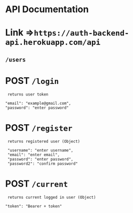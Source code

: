 # API Documentation
# Link =>```https://auth-backend-api.herokuapp.com/api```

## ```/users```

# POST ```/login```
 ``` returns user token```
 ``` { 
 "email": "example@gmail.com", 
 "password": "enter password"
 ```
# POST ```/register```
 ``` returns registered user (Object)```
 ``` { 
  "username": "enter username", 
  "email": "enter email",
  "password": "enter password",
  "password2": "confirm password" 
  ```

# POST ```/current```
 ``` returns current logged in user (Object)```
```{
"token": "Bearer + token"
```
